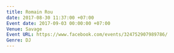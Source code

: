 ```yaml
---
title: Romain Rou
date: 2017-08-30 11:37:00 +07:00
Event date: 2017-09-03 00:00:00 +07:00
Venue: Savage
Event URL: https://www.facebook.com/events/324752907989786/
Genre: DJ
---
```


